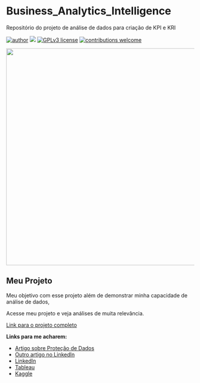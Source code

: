 # Business_Analytics_Intelligence
Repositório do projeto de análise de dados para criação de KPI e KRI 


[![author](https://img.shields.io/badge/author-rgolino-red.svg)](https://www.linkedin.com/in/renato-golino/) [![](https://img.shields.io/badge/python-3.7+-blue.svg)](https://www.python.org/downloads/release/python-365/) [![GPLv3 license](https://img.shields.io/badge/License-GPLv3-blue.svg)](http://perso.crans.org/besson/LICENSE.html) [![contributions welcome](https://img.shields.io/badge/contributions-welcome-brightgreen.svg?style=flat)](https://github.com/rafaelnduarte/portfolio/issues)

<p align="center">
  <img src="https://img.freepik.com/free-photo/data-information-analytics-perfomance-concept_53876-167154.jpg?t=st=1720790850~exp=1720794450~hmac=02ba01f3f1b862ed5c79e6b5446f1696e39162fd19c1ba8030caadb7d2a6c1dc&w=1800"height=580px >
</p>

## Meu Projeto 

Meu objetivo com esse projeto além de demonstrar minha capacidade de análise de dados, 


Acesse meu projeto e veja análises de muita relevância.

[Link para o projeto completo](https://github.com/rgolino/Business_Analytics_Intelligence/blob/main/An%C3%A1lise_Performace_e_Risco.ipynb)

**Links para me acharem:**
* [Artigo sobre Proteção de Dados](https://www.linkedin.com/pulse/anonimiza%25C3%25A7%25C3%25A3o-de-dados-preservando-privacidade-sem-perder-golino-7y5uf/?trackingId=ZQkapQMDS5%2BtP%2Bb6Hd6%2Bvw%3D%3D)
* [Outro artigo no LinkedIn](https://www.linkedin.com/in/renato-golino/recent-activity/articles/)
* [LinkedIn](https://www.linkedin.com/in/renato-golino/)
* [Tableau](https://public.tableau.com/app/profile/renato.golino/vizzes)
* [Kaggle](https://www.kaggle.com/renatogolino)




